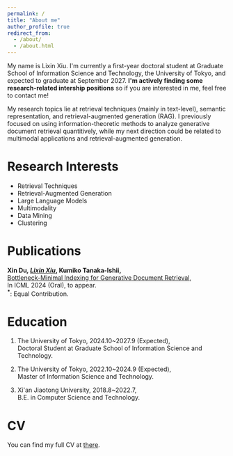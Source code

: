 ```yaml
---
permalink: /
title: "About me"
author_profile: true
redirect_from: 
  - /about/
  - /about.html
---
```


My name is Lixin Xiu. I'm currently a first-year doctoral student at Graduate School of Information Science and Technology, the University of Tokyo, and expected to graduate at September 2027. **I'm actively finding some research-related intership positions** so if you are interested in me, feel free to contact me!

My research topics lie at retrieval techniques (mainly in text-level), semantic representation, and retrieval-augmented generation (RAG). I previously focused on using information-theoretic methods to analyze generative document retrieval quantitively, while my next direction could be related to multimodal applications and retrieval-augmented generation.

Research Interests
======
* Retrieval Techniques
* Retrieval-Augmented Generation
* Large Language Models
* Multimodality
* Data Mining
* Clustering

Publications
======
__Xin Du<sup>*</sup>, <u>Lixin Xiu<sup>*</sup></u>, Kumiko Tanaka-Ishii,__  
[Bottleneck-Minimal Indexing for Generative Document Retrieval](https://arxiv.org/pdf/2405.10974),  
In ICML 2024 (Oral), to appear.  
__<sup>*</sup>__: Equal Contribution.



Education
======
1. The University of Tokyo, 2024.10~2027.9 (Expected),  
   Doctoral Student at Graduate School of Information Science and Technology.
   
2. The University of Tokyo, 2022.10~2024.9 (Expected),  
   Master of Information Science and Technology.
   
3. Xi'an Jiaotong University, 2018.8~2022.7,  
   B.E. in Computer Science and Technology.

CV
======
You can find my full CV at [there](../assets/CV.pdf).

